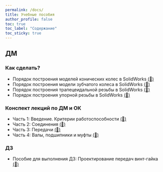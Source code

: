 ```yaml
---
permalink: /docs/
title: Учебные пособия
author_profile: false
toc: true
toc_label: "Содержание"
toc_sticky: true
---
```

## ДМ
### Как сделать?
- Порядок построения моделей конических колес в SolidWorks [(:link:)](https://drive.google.com/open?id=1eQLqJcusWvBnbfffGaXStjiJzP-lUQ4V)
- Порядок построения модели зубчатого колеса в SolidWorks [(:link:)](https://drive.google.com/open?id=1SUO6MyfuUscQtLoJIMAHwFzo7cSPBhPU)
- Порядок построения трапецеидальной резьбы в SolidWorks [(:link:)](https://drive.google.com/open?id=12h6A9jZHJNjxxmbQJjkD_pbYIodkirVz)
- Порядок построения упорной резьбы в SolidWorks [(:link:)](https://drive.google.com/open?id=1zZrjI8gu-OLmhMEJoxK23TLMXPVAPvOd)

### Конспект лекций по ДМ и ОК
- Часть 1: Введение. Критерии работоспособности [(:link:)](https://github.com/khai202/dme/raw/master/es/es_dme_lectures_p1_rus.zip)
- Часть 2: Соединения [(:link:)](https://github.com/khai202/dme/raw/master/es/es_dme_lectures_p2_rus.zip)
- Часть 3: Передачи [(:link:)](https://github.com/khai202/dme/raw/master/es/es_dme_lectures_p3_rus.zip)
- Часть 4: Валы, подшипники и муфты [(:link:)](https://github.com/khai202/dme/raw/master/es/es_dme_lectures_p4_rus.zip) 

### ДЗ
- Пособие для выполнения ДЗ: Проектирование передач винт-гайка [(:link:)](https://drive.google.com/open?id=18ruyfQeChMBOmcK1et91Yv67i-C5Y8iv)
